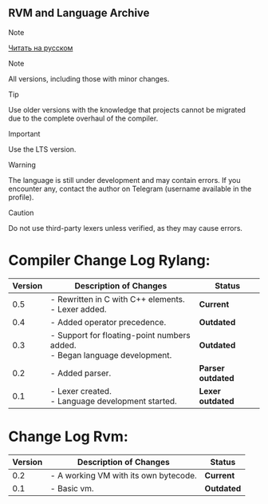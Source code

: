 ## RVM and Language Archive 

>[!NOTE]
>[Читать на русском](https://github.com/YaroslavPe1/archive/tree/main)

> [!NOTE]
> All versions, including those with minor changes.

> [!TIP]
> Use older versions with the knowledge that projects cannot be migrated due to the complete overhaul of the compiler.

> [!IMPORTANT]
> Use the LTS version.

> [!WARNING]
> The language is still under development and may contain errors. If you encounter any, contact the author on Telegram (username available in the profile).

> [!CAUTION]
> Do not use third-party lexers unless verified, as they may cause errors.

# Compiler Change Log Rylang:

| Version | Description of Changes | Status |
|---------|-------------------------|--------|
| 0.5     | - Rewritten in C with C++ elements. <br> - Lexer added. | **Current** |
| 0.4   | - Added operator precedence. | **Outdated** |
| 0.3   | - Support for floating-point numbers added. <br> - Began language development. | **Outdated** |
| 0.2    | - Added parser. | **Parser outdated** |
| 0.1    | - Lexer created. <br> - Language development started. | **Lexer outdated** |

# Change Log Rvm:

| Version | Description of Changes | Status |
|---------|-------------------------|--------|
| 0.2     | - A working VM with its own bytecode.| **Current** |
| 0.1   | - Basic vm. | **Outdated** |
